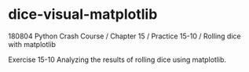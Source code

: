 # dice-visual-matplotlib
180804 Python Crash Course / Chapter 15 / Practice 15-10 / Rolling dice with matplotlib

Exercise 15-10 Analyzing the results of rolling dice using matplotlib.
